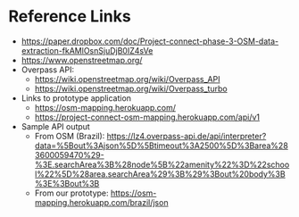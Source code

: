 # Reference Links

- https://paper.dropbox.com/doc/Project-connect-phase-3-OSM-data-extraction-fkAMlOsnSjuDjB0IZ4sVe
- https://www.openstreetmap.org/
- Overpass API:
  - https://wiki.openstreetmap.org/wiki/Overpass_API
  - https://wiki.openstreetmap.org/wiki/Overpass_turbo
- Links to prototype application
  - https://osm-mapping.herokuapp.com/
  - https://project-connect-osm-mapping.herokuapp.com/api/v1
- Sample API output
  - From OSM (Brazil): https://lz4.overpass-api.de/api/interpreter?data=%5Bout%3Ajson%5D%5Btimeout%3A2500%5D%3Barea%283600059470%29-%3E.searchArea%3B%28node%5B%22amenity%22%3D%22school%22%5D%28area.searchArea%29%3B%29%3Bout%20body%3B%3E%3Bout%3B
  - From our prototype: https://osm-mapping.herokuapp.com/brazil/json
